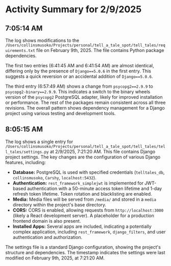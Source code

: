 # Activity Summary for 2/9/2025

## 7:05:14 AM
The log shows modifications to the `/Users/collinsmusoko/Projects/personal/tell_a_tale_spot/tell_tales/requirements.txt` file on February 9th, 2025.  The file contains Python package dependencies.

The first two entries (6:41:45 AM and 6:41:54 AM) are almost identical, differing only by the presence of `Django==5.0.6` in the first entry. This suggests a quick reversion or an accidental addition of  `Django==5.0.6`.

The third entry (6:57:49 AM) shows a change from `psycopg2==2.9.9` to `psycopg2-binary==2.9.9`. This indicates a switch to the binary wheels version of the `psycopg2` PostgreSQL adapter, likely for improved installation or performance.  The rest of the packages remain consistent across all three revisions.  The overall pattern shows dependency management for a Django project using various testing and development tools.


## 8:05:15 AM
The log shows a single entry for `/Users/collinsmusoko/Projects/personal/tell_a_tale_spot/tell_tales/tell_tales/settings.py` at 2/9/2025, 7:21:20 AM.  This file contains Django project settings.  The key changes are the configuration of various Django features, including:

* **Database:** PostgreSQL is used with specified credentials (`telltales_db`, `collinsmusoko`, `Carshy`, `localhost:5432`).
* **Authentication:**  `rest_framework_simplejwt` is implemented for JWT-based authentication with a 50-minute access token lifetime and 1-day refresh token lifetime.  Token rotation and blacklisting are enabled.
* **Media:** Media files will be served from `/media/` and stored in a `media` directory within the project's base directory.
* **CORS:** CORS is enabled, allowing requests from `http://localhost:3000` (likely a React development server).  A placeholder for a production frontend domain is also present.
* **Installed Apps:** Several apps are included, indicating a potentially complex application, including  `rest_framework`, `django_filters`, and user authentication and authorization.

The settings file is a standard Django configuration, showing the project's structure and dependencies.  The timestamp indicates the settings were last modified on February 9th, 2025, at 7:21:20 AM.
